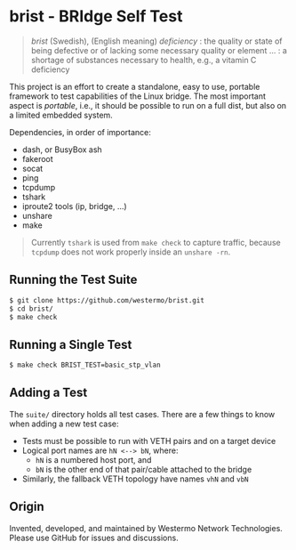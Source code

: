 brist - BRIdge Self Test
========================

> *brist* (Swedish), (English meaning) *deficiency* : the quality or
> state of being defective or of lacking some necessary quality or
> element ... : a shortage of substances necessary to health, e.g.,
> a vitamin C deficiency

This project is an effort to create a standalone, easy to use, portable
framework to test capabilities of the Linux bridge.  The most important
aspect is *portable*, i.e., it should be possible to run on a full dist,
but also on a limited embedded system.

Dependencies, in order of importance:

  - dash, or BusyBox ash
  - fakeroot
  - socat
  - ping
  - tcpdump
  - tshark
  - iproute2 tools (ip, bridge, ...)
  - unshare
  - make

> Currently `tshark` is used from `make check` to capture traffic,
> because `tcpdump` does not work properly inside an `unshare -rn`.


Running the Test Suite
----------------------

```sh
$ git clone https://github.com/westermo/brist.git
$ cd brist/
$ make check
```


Running a Single Test
---------------------

```sh
$ make check BRIST_TEST=basic_stp_vlan
```


Adding a Test
-------------

The `suite/` directory holds all test cases.  There are a few things to
know when adding a new test case:

  - Tests must be possible to run with VETH pairs and on a target device
  - Logical port names are `hN <--> bN`, where:
    - `hN` is a numbered host port, and
    - `bN` is the other end of that pair/cable attached to the bridge
  - Similarly, the fallback VETH topology have names `vhN` and `vbN`


Origin
------

Invented, developed, and maintained by Westermo Network Technologies.
Please use GitHub for issues and discussions.
